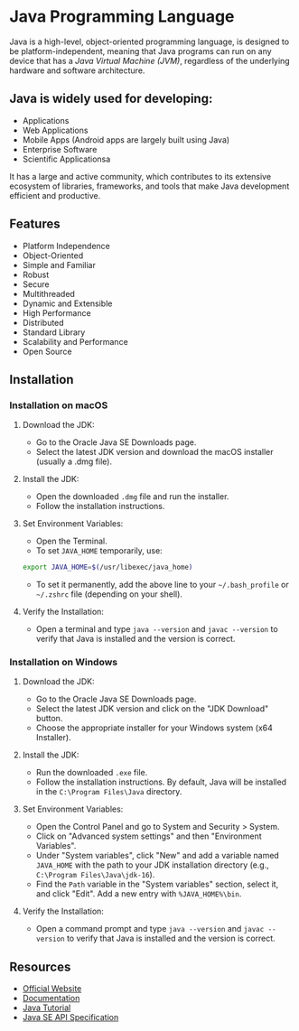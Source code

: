 # Java Programming Language

Java is a high-level, object-oriented programming language, is designed to be platform-independent, meaning that Java programs can run on any device that has a *Java Virtual Machine (JVM)*, regardless of the underlying hardware and software architecture.

## Java is widely used for developing:

- Applications
- Web Applications 
- Mobile Apps (Android apps are largely built using Java)
- Enterprise Software
- Scientific Applicationsa 

It has a large and active community, which contributes to its extensive ecosystem of libraries, frameworks, and tools that make Java development efficient and productive.

## Features

- Platform Independence
- Object-Oriented
- Simple and Familiar
- Robust
- Secure
- Multithreaded
- Dynamic and Extensible
- High Performance
- Distributed
- Standard Library
- Scalability and Performance
- Open Source

## Installation

### Installation on macOS
1. Download the JDK:
    - Go to the Oracle Java SE Downloads page.
    - Select the latest JDK version and download the macOS installer (usually a .dmg file).

2. Install the JDK:
    - Open the downloaded `.dmg` file and run the installer.
    - Follow the installation instructions.

3. Set Environment Variables:
    - Open the Terminal.
    - To set `JAVA_HOME` temporarily, use:

    ```zsh
    export JAVA_HOME=$(/usr/libexec/java_home)
    ```

    - To set it permanently, add the above line to your `~/.bash_profile` or `~/.zshrc` file (depending on your shell).

4. Verify the Installation:
    - Open a terminal and type `java --version` and `javac --version` to verify that Java is installed and the version is correct.

### Installation on Windows
1. Download the JDK:
    - Go to the Oracle Java SE Downloads page.
    - Select the latest JDK version and click on the "JDK Download" button.
    - Choose the appropriate installer for your Windows system (x64 Installer).

2. Install the JDK:
    - Run the downloaded `.exe` file.
    - Follow the installation instructions. By default, Java will be installed in the `C:\Program Files\Java` directory.

3. Set Environment Variables:
    - Open the Control Panel and go to System and Security > System.
    - Click on "Advanced system settings" and then "Environment Variables".
    - Under "System variables", click "New" and add a variable named `JAVA_HOME` with the path to your JDK installation directory (e.g., `C:\Program Files\Java\jdk-16`).
    - Find the `Path` variable in the "System variables" section, select it, and click "Edit". Add a new entry with `%JAVA_HOME%\bin`.

4. Verify the Installation:
    - Open a command prompt and type `java --version` and `javac --version` to verify that Java is installed and the version is correct.

## Resources

- [Official Website](https://www.java.com/en/)
- [Documentation](https://docs.oracle.com/en/java/javase/index.html)
- [Java Tutorial](https://docs.oracle.com/javase/tutorial/index.html)
- [Java SE API Specification](https://docs.oracle.com/en/java/javase/16/docs/api/index.html)